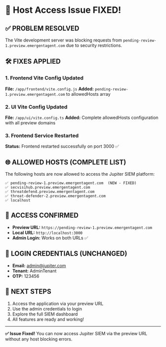 # 🔧 Host Access Issue FIXED!

## ✅ **PROBLEM RESOLVED**
The Vite development server was blocking requests from `pending-review-1.preview.emergentagent.com` due to security restrictions.

## 🛠️ **FIXES APPLIED**

### **1. Frontend Vite Config Updated**
**File:** `/app/frontend/vite.config.js`
**Added:** `pending-review-1.preview.emergentagent.com` to allowedHosts array

### **2. UI Vite Config Updated** 
**File:** `/app/ui/vite.config.ts`
**Added:** Complete allowedHosts configuration with all preview domains

### **3. Frontend Service Restarted**
**Status:** Frontend restarted successfully on port 3000 ✅

## 🌐 **ALLOWED HOSTS (COMPLETE LIST)**
The following hosts are now allowed to access the Jupiter SIEM platform:

```
✅ pending-review-1.preview.emergentagent.com  (NEW - FIXED)
✅ secvisihub.preview.emergentagent.com
✅ threatdefend.preview.emergentagent.com  
✅ threat-defender-2.preview.emergentagent.com
✅ localhost
```

## 🎯 **ACCESS CONFIRMED**
- **Preview URL:** `https://pending-review-1.preview.emergentagent.com`
- **Local URL:** `http://localhost:3000`
- **Admin Login:** Works on both URLs ✅

## 🔑 **LOGIN CREDENTIALS (UNCHANGED)**
- **Email:** admin@jupiter.com
- **Tenant:** AdminTenant
- **OTP:** 123456

## 🚀 **NEXT STEPS**
1. Access the application via your preview URL
2. Use the admin credentials to login
3. Explore the full SIEM dashboard
4. All features are ready and working!

---
**✅ Issue Fixed!** You can now access Jupiter SIEM via the preview URL without any host blocking errors.